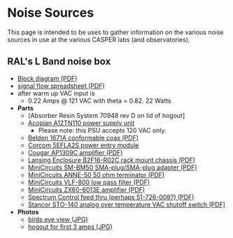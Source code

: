 # Noise Sources

This page is intended to be uses to gather information on the various
noise sources in use at the various CASPER labs (and observatories).

## RAL's L Band noise box

- [Block diagram (PDF)](block_diagrams/RAL_noise_box_blockdiagram.pdf)
- [signal flow spreadsheet (PDF)](documentation/RAL_noise_box_spreadsheet.pdf)
- after warm up VAC input is
    - 0.22 Amps @ 121 VAC with theta = 0.82. 22 Watts
- **Parts**
    - \[Absorber Resin System 70948 rev D on lid of hogout\]
    - [Acopian A12TN110 power supply
      unit](https://www.acopian.com/power-supply-voltages/12-volt-power-supplies.htm)
        - Please note: this PSU accepts 120 VAC only.
    - [Belden 1671A conformable coax
      (PDF)](http://www.belden.com/techdatas/metric/1671A.pdf)
    - [Corcom 5EFLA2S power entry
      module](http://www.corcom.com/Series/PEM/LA/)
    - [Cougar AP1309C amplifier
      (PDF)](http://www.teledyne-cougar.com/PDFs/CascadableAmps/AP1309.pdf)
    - [Lansing Enclosure B2F16-R02C rack mount chassis
      (PDF)](http://www.lansing-enclosures.com/main/media/graybox_b_techdata.pdf)
    - [MiniCircuits SM-BM50 SMA-plug/SMA-plug adapter
      (PDF)](http://www.minicircuits.com/pdfs/SM-BM50+.pdf)
    - [MiniCircuits ANNE-50 50 ohm terminator
      (PDF)](http://www.minicircuits.com/pdfs/ANNE-50+.pdf)
    - [MiniCircuits VLF-800 low pass filter
      (PDF)](http://www.minicircuits.com/pdfs/VLF-800.pdf)
    - [MiniCircuits ZX60-6013E amplifier
      (PDF)](http://www.minicircuits.com/pdfs/ZX60-6013E+.pdf)
    - [Spectrum Control feed thru (perhaps 51-726-008?)
      (PDF)](http://www.specemc.com/docs/emi63-102.pdf)
    - [Stancor STO-140 analog over temperature VAC shutoff switch
      (PDF)](http://www.stancor.com/pdfs/Catalog_2006/Pg_046.pdf)
- **Photos**
  - [birds eye view (JPG)](photos/RAL_noise_box_1.jpg)
  - [hogout for first 3 amps (JPG)](photos/RAL_noise_box_hogout_1.jpg)
